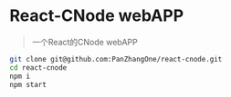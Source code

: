 # React-CNode webAPP

> 一个React的CNode webAPP

```bash
git clone git@github.com:PanZhangOne/react-cnode.git
cd react-cnode
npm i
npm start
```

